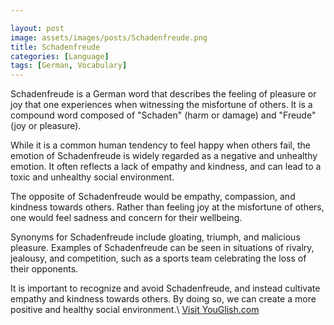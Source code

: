 ```yaml
---

layout: post
image: assets/images/posts/Schadenfreude.png
title: Schadenfreude
categories: [Language]
tags: [German, Vocabulary]
---
```


Schadenfreude is a German word that describes the feeling of pleasure or joy that one experiences when witnessing the misfortune of others. It is a compound word composed of "Schaden" (harm or damage) and "Freude" (joy or pleasure). 

While it is a common human tendency to feel happy when others fail, the emotion of Schadenfreude is widely regarded as a negative and unhealthy emotion. It often reflects a lack of empathy and kindness, and can lead to a toxic and unhealthy social environment.

The opposite of Schadenfreude would be empathy, compassion, and kindness towards others. Rather than feeling joy at the misfortune of others, one would feel sadness and concern for their wellbeing. 

Synonyms for Schadenfreude include gloating, triumph, and malicious pleasure. Examples of Schadenfreude can be seen in situations of rivalry, jealousy, and competition, such as a sports team celebrating the loss of their opponents. 

It is important to recognize and avoid Schadenfreude, and instead cultivate empathy and kindness towards others. By doing so, we can create a more positive and healthy social environment.\ <a id="yg-widget-0" class="youglish-widget" data-query="Schadenfreude" data-lang="german" data-components="8412" data-auto-start="0" data-bkg-color="theme_light" data-title="How%20to%20pronounce%20Schadenfreude%20in%20German"  rel="nofollow" href="https://youglish.com">Visit YouGlish.com</a><script async src="https://youglish.com/public/emb/widget.js" charset="utf-8"></script>